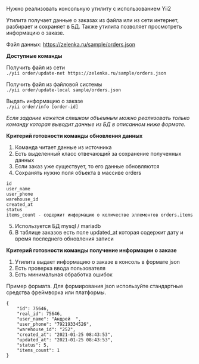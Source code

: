 Нужно реализовать консольную утилиту с использованием Yii2

Утилита получает данные о заказах из файла или из сети интернет, разбирает и сохраняет в БД. Также утилита позволяет просмотреть информацию о заказе.

Файл данных: https://zelenka.ru/sample/orders.json


**Доступные команды**

Получить файл из сети<br>
`./yii order/update-net https://zelenka.ru/sample/orders.json`

Получить файл из файловой системы<br>
`./yii order/update-local sample/orders.json`

Выдать информацию о заказе<br>
`./yii order/info [order-id]`

*Если задание кажется слишком объемным можно реализовать только команду которая выводит данные из БД в описанном ниже формате.*


**Критерий готовности команды обновления данных**

1. Команда читает данные из источника
2. Есть выделенный класс отвечающий за сохранение полученных данных
3. Если заказ уже существует, то его данные обновляются
4. Сохранять нужно поля объекта в массиве orders

```
id
user_name
user_phone
warehouse_id
created_at
status
items_count - содержит информацию о количестве эллементов orders.items
```

5. Используется БД mysql / mariadb
6. В таблице заказов есть поле updated_at которая содержит дату и время последнего обновления записи


**Критерий готовности команды получение информации о заказе**

1. Утилита выдает информацию о заказе в консоль в формате json
2. Есть проверка ввода пользователя
3. Есть минимальная обработка ошибок


Пример формата. Для формирования json используйте стандартные средства фреймворка или платформы.

```
{
	"id": 75646,
	"real_id": 75646,
	"user_name": "Андрей  ",
	"user_phone": "79219334526",
	"warehouse_id": "252",
	"created_at": "2021-01-25 08:43:53",
	"updated_at": "2021-01-25 08:43:53",
	"status": 5,
	"items_count": 1
}
```

